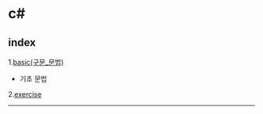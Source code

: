 # **c#**
## index
  1.[basic(구문_문법)](1.basic(구문_문법))<br>
  + 기초 문법<br>

  2.[exercise](2.exercise)<br>
  
---
